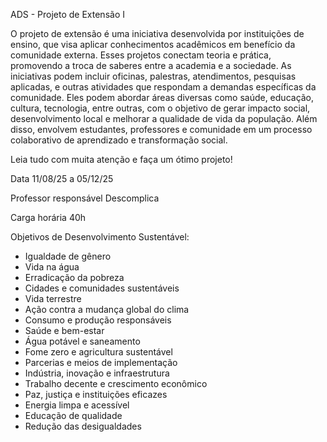 ADS - Projeto de Extensão I

O projeto de extensão é uma iniciativa desenvolvida por instituições de ensino, que visa aplicar conhecimentos acadêmicos em benefício da comunidade externa. Esses projetos conectam teoria e prática, promovendo a troca de saberes entre a academia e a sociedade. As iniciativas podem incluir oficinas, palestras, atendimentos, pesquisas aplicadas, e outras atividades que respondam a demandas específicas da comunidade. Eles podem abordar áreas diversas como saúde, educação, cultura, tecnologia, entre outras, com o objetivo de gerar impacto social, desenvolvimento local e melhorar a qualidade de vida da população. Além disso, envolvem estudantes, professores e comunidade em um processo colaborativo de aprendizado e transformação social.

Leia tudo com muita atenção e faça um ótimo projeto!

Data
11/08/25 a 05/12/25

Professor responsável
Descomplica

Carga horária
40h

Objetivos de Desenvolvimento Sustentável:

- Igualdade de gênero
- Vida na água
- Erradicação da pobreza
- Cidades e comunidades sustentáveis
- Vida terrestre
- Ação contra a mudança global do clima
- Consumo e produção responsáveis
- Saúde e bem-estar
- Água potável e saneamento
- Fome zero e agricultura sustentável
- Parcerias e meios de implementação
- Indústria, inovação e infraestrutura
- Trabalho decente e crescimento econômico
- Paz, justiça e instituições eficazes
- Energia limpa e acessível
- Educação de qualidade
- Redução das desigualdades
